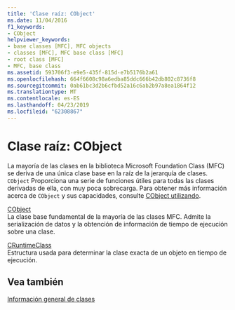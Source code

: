 ```yaml
---
title: 'Clase raíz: CObject'
ms.date: 11/04/2016
f1_keywords:
- CObject
helpviewer_keywords:
- base classes [MFC], MFC objects
- classes [MFC], MFC base class [MFC]
- root class [MFC]
- MFC, base class
ms.assetid: 593706f3-e9e5-435f-815d-e7b5176b2a61
ms.openlocfilehash: 664f6608c98a6edba85ddc666b42db802c8736f8
ms.sourcegitcommit: 0ab61bc3d2b6cfbd52a16c6ab2b97a8ea1864f12
ms.translationtype: MT
ms.contentlocale: es-ES
ms.lasthandoff: 04/23/2019
ms.locfileid: "62308867"
---
```

# <a name="root-class-cobject"></a>Clase raíz: CObject

La mayoría de las clases en la biblioteca Microsoft Foundation Class (MFC) se deriva de una única clase base en la raíz de la jerarquía de clases. `CObject` Proporciona una serie de funciones útiles para todas las clases derivadas de ella, con muy poca sobrecarga. Para obtener más información acerca de `CObject` y sus capacidades, consulte [CObject utilizando](../mfc/using-cobject.md).

[CObject](../mfc/reference/cobject-class.md)<br/>
La clase base fundamental de la mayoría de las clases MFC. Admite la serialización de datos y la obtención de información de tiempo de ejecución sobre una clase.

[CRuntimeClass](../mfc/reference/cruntimeclass-structure.md)<br/>
Estructura usada para determinar la clase exacta de un objeto en tiempo de ejecución.

## <a name="see-also"></a>Vea también

[Información general de clases](../mfc/class-library-overview.md)
